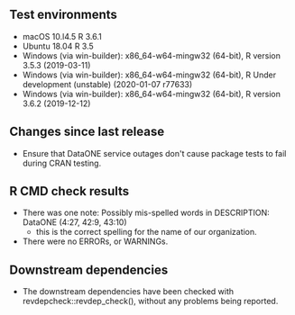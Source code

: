 ## Test environments

* macOS 10.l4.5 R 3.6.1
* Ubuntu 18.04 R 3.5
* Windows (via win-builder): x86_64-w64-mingw32 (64-bit), R version 3.5.3 (2019-03-11)
* Windows (via win-builder): x86_64-w64-mingw32 (64-bit), R Under development (unstable) (2020-01-07 r77633)
* Windows (via win-builder): x86_64-w64-mingw32 (64-bit), R version 3.6.2 (2019-12-12)

## Changes since last release

* Ensure that DataONE service outages don't cause package tests to fail during CRAN testing.

## R CMD check results

* There was one note:
  Possibly mis-spelled words in DESCRIPTION:
     DataONE (4:27, 42:9, 43:10)
  - this is the correct spelling for the name of our organization. 
* There were no ERRORs, or WARNINGs.

## Downstream dependencies

* The downstream dependencies have been checked with revdepcheck::revdep_check(), without any problems being reported.